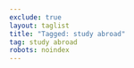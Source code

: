 ```yaml
---
exclude: true
layout: taglist
title: "Tagged: study abroad"
tag: study abroad
robots: noindex
---
```

